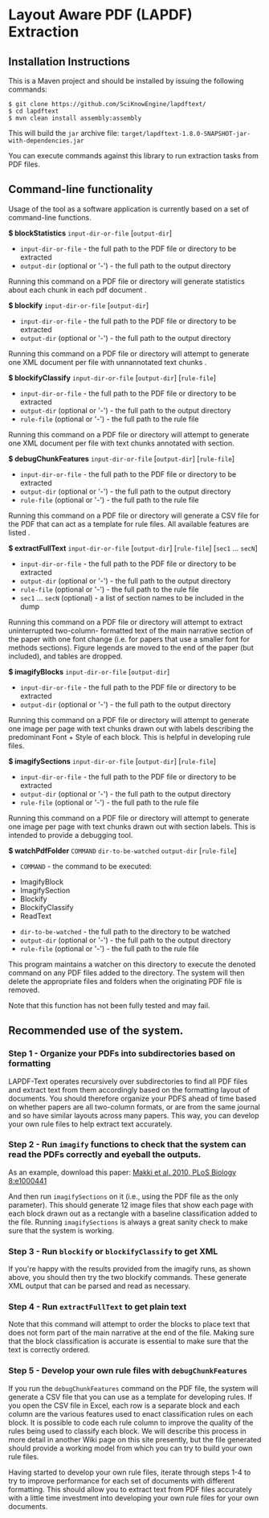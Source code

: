 # Layout Aware PDF (LAPDF) Extraction 

## Installation Instructions 

This is a Maven project and should be installed by issuing the following commands:
```
$ git clone https://github.com/SciKnowEngine/lapdftext/
$ cd lapdftext
$ mvn clean install assembly:assembly
```
This will build the `jar` archive file: `target/lapdftext-1.8.0-SNAPSHOT-jar-with-dependencies.jar`

You can execute commands against this library to run extraction tasks from PDF files. 

## Command-line functionality 

Usage of the tool as a software application is currently based on a set of command-line functions. 

**$ blockStatistics** ```input-dir-or-file``` [```output-dir```]

* ```input-dir-or-file``` - the full path to the PDF file or directory to be extracted 
* ```output-dir``` (optional or '-') - the full path to the output directory 

Running this command on a PDF file or directory will generate 
statistics about each chunk in each pdf document .

**$ blockify** ```input-dir-or-file``` [```output-dir```]

* ```input-dir-or-file``` - the full path to the PDF file or directory to be extracted 
* ```output-dir``` (optional or '-') - the full path to the output directory 

Running this command on a PDF file or directory will attempt to generate 
one XML document per file with unnannotated text chunks .

**$ blockifyClassify** ```input-dir-or-file``` [```output-dir```] [```rule-file```]

* ```input-dir-or-file``` - the full path to the PDF file or directory to be extracted 
* ```output-dir``` (optional or '-') - the full path to the output directory 
* ```rule-file``` (optional or '-') - the full path to the rule file 

Running this command on a PDF file or directory will attempt to generate 
one XML document per file with text chunks annotated with section.

**$ debugChunkFeatures** ```input-dir-or-file``` [```output-dir```] [```rule-file```]

* ```input-dir-or-file``` - the full path to the PDF file or directory to be extracted 
* ```output-dir``` (optional or '-') - the full path to the output directory 
* ```rule-file``` (optional or '-') - the full path to the rule file 

Running this command on a PDF file or directory will generate a CSV file for the PDF that can act as a template for rule files. All available features are listed .

**$ extractFullText** ```input-dir-or-file``` [```output-dir```] [```rule-file```] [```sec1``` ... ```secN```]

* ```input-dir-or-file``` - the full path to the PDF file or directory to be extracted 
* ```output-dir``` (optional or '-') - the full path to the output directory 
* ```rule-file``` (optional or '-') - the full path to the rule file 
* ```sec1``` ... ```secN``` (optional) - a list of section names to be included in the dump 

Running this command on a PDF file or directory will attempt to extract uninterrupted
two-column- formatted text of the main narrative section of the paper with one 
font change (i.e. for papers that use a smaller font for methods sections).
Figure legends are moved to the end of the paper (but included), and 
tables are dropped.

**$ imagifyBlocks** ```input-dir-or-file``` [```output-dir```] 

* ```input-dir-or-file``` - the full path to the PDF file or directory to be extracted 
* ```output-dir``` (optional or '-') - the full path to the output directory 

Running this command on a PDF file or directory will attempt to generate 
one image per page with text chunks drawn out with labels describing 
the predominant Font + Style of each block. This is helpful in developing
rule files.

**$ imagifySections** ```input-dir-or-file``` [```output-dir```] [```rule-file```]

* ```input-dir-or-file``` - the full path to the PDF file or directory to be extracted 
* ```output-dir``` (optional or '-') - the full path to the output directory 
* ```rule-file``` (optional or '-') - the full path to the rule file 

Running this command on a PDF file or directory will attempt to generate 
one image per page with text chunks drawn out with section labels.
This is intended to provide a debugging tool.

**$ watchPdfFolder** ```COMMAND``` ```dir-to-be-watched``` ```output-dir``` [```rule-file```]

* ```COMMAND``` - the command to be executed: 
 - ImagifyBlock
 - ImagifySection
 - Blockify
 - BlockifyClassify
 - ReadText
* ```dir-to-be-watched``` - the full path to the directory to be watched 
* ```output-dir``` (optional or '-') - the full path to the output directory 
* ```rule-file``` (optional or '-') - the full path to the rule file 

This program maintains a watcher on this directory to execute the 
denoted command on any PDF files added to the directory. 
The system will then delete the appropriate files and folders
when the originating PDF file is removed.

Note that this function has not been fully tested and may fail. 

## Recommended use of the system.

### Step 1 - Organize your PDFs into subdirectories based on formatting

LAPDF-Text operates recursively over subdirectories to find all PDF files and extract text from them accordingly based on the formatting layout of documents. You should therefore organize your PDFS ahead of time based on whether papers are all two-column formats, or are from the same journal and so have similar layouts across many papers. This way, you can develop your own rule files to help extract text accurately.

### Step 2 - Run ```imagify``` functions to check that the system can read the PDFs correctly and eyeball the outputs. 

As an example, download this paper: [Makki et al. 2010, PLoS Biology 8:e1000441](http://www.plosbiology.org/article/fetchObject.action?uri=info%3Adoi%2F10.1371%2Fjournal.pbio.1000441&representation=PDF)

And then run ```imagifySections``` on it (i.e., using the PDF file as the only parameter). This should generate 12 image files that show each page with each block drawn out as a rectangle with a baseline classification added to the file. Running ```imagifySections``` is always a great sanity check to make sure that the system is working. 

### Step 3 - Run ```blockify``` or ```blockifyClassify``` to get XML

If you're happy with the results provided from the imagify runs, as shown above, you should then try the two blockify commands. These generate XML output that can be parsed and read as necessary. 

### Step 4 - Run ```extractFullText``` to get plain text
 
Note that this command will attempt to order the blocks to place text that does not form part of the main narrative at the end of the file. Making sure that the block classification is accurate is essential to make sure that the text is correctly ordered.

### Step 5 - Develop your own rule files with ```debugChunkFeatures```

If you run the ```debugChunkFeatures``` command on the PDF file, the system will generate a CSV file that you can use as a template for developing rules. If you open the CSV file in Excel, each row is a separate block and each column are the various features used to enact classification rules on each block. It is possible to code each rule column to improve the quality of the rules being used to classify each block. We will describe this process in more detail in another Wiki page on this site presently, but the file generated should provide a working model from which you can try to build your own rule files.  

Having started to develop your own rule files, iterate through steps 1-4 to try to improve performance for each set of documents with different formatting. This should allow you to extract text from PDF files accurately with a little time investment into developing your own rule files for your own documents.  
